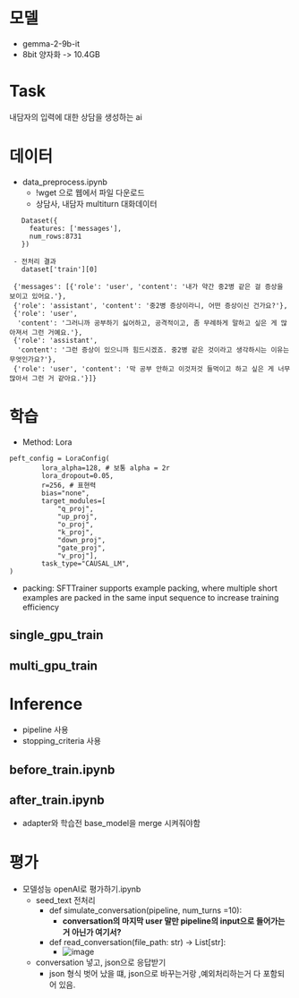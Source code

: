 # 모델
- gemma-2-9b-it
- 8bit 양자화 -> 10.4GB
  
# Task 
내담자의 입력에 대한 상담을 생성하는 ai 
# 데이터
- data_preprocess.ipynb
  - !wget 으로 웹에서 파일 다운로드
  - 상담사, 내담자 multiturn 대화데이터
 ```
    Dataset({
      features: ['messages'],
      num_rows:8731
    })
 
  - 전처리 결과
    dataset['train'][0]
 
  {'messages': [{'role': 'user', 'content': '내가 약간 중2병 같은 걸 증상을 보이고 있어요.'},
  {'role': 'assistant', 'content': '중2병 증상이라니, 어떤 증상이신 건가요?'},
  {'role': 'user',
   'content': '그러니까 공부하기 싫어하고, 공격적이고, 좀 무례하게 말하고 싶은 게 많아져서 그런 거예요.'},
  {'role': 'assistant',
   'content': '그런 증상이 있으니까 힘드시겠죠. 중2병 같은 것이라고 생각하시는 이유는 무엇인가요?'},
  {'role': 'user', 'content': '막 공부 안하고 이것저것 들먹이고 하고 싶은 게 너무 많아서 그런 거 같아요.'}]}
 ```

# 학습
- Method: Lora
```
peft_config = LoraConfig(
        lora_alpha=128, # 보통 alpha = 2r
        lora_dropout=0.05,
        r=256, # 표현력
        bias="none",
        target_modules=[
            "q_proj",
            "up_proj",
            "o_proj",
            "k_proj",
            "down_proj",
            "gate_proj",
            "v_proj"],
        task_type="CAUSAL_LM",
)
```
- packing: SFTTrainer supports example packing, where multiple short examples are packed in the same input sequence to increase training efficiency
## single_gpu_train

## multi_gpu_train

# Inference
- pipeline 사용
- stopping_criteria 사용
## before_train.ipynb
## after_train.ipynb
- adapter와 학습전 base_model을 merge 시켜줘야함 


# 평가 
- 모델성능 openAI로 평가하기.ipynb
  - seed_text 전처리 
    - def simulate_conversation(pipeline, num_turns =10):
      -  **conversation의 마지막 user 말만 pipeline의 input으로 들어가는거 아닌가 여기서?**
    - def read_conversation(file_path: str) -> List[str]:
      -   ![image](https://github.com/user-attachments/assets/01274e6e-b1a7-41eb-a21f-e19ce3444ba3)
  - conversation 넣고, json으로 응답받기
    - json 형식 벗어 났을 떄, json으로 바꾸는거랑 ,예외처리하는거 다 포함되어 있음.  

